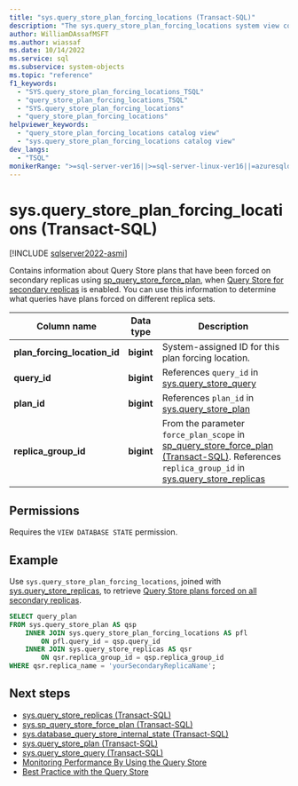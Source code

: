 ```yaml
---
title: "sys.query_store_plan_forcing_locations (Transact-SQL)"
description: "The sys.query_store_plan_forcing_locations system view contains information about where Query Store plans have been forced on secondary replicas."
author: WilliamDAssafMSFT
ms.author: wiassaf
ms.date: 10/14/2022
ms.service: sql
ms.subservice: system-objects
ms.topic: "reference"
f1_keywords:
  - "SYS.query_store_plan_forcing_locations_TSQL"
  - "query_store_plan_forcing_locations_TSQL"
  - "SYS.query_store_plan_forcing_locations"
  - "query_store_plan_forcing_locations"
helpviewer_keywords:
  - "query_store_plan_forcing_locations catalog view"
  - "sys.query_store_plan_forcing_locations catalog view"
dev_langs:
  - "TSQL"
monikerRange: ">=sql-server-ver16||>=sql-server-linux-ver16||=azuresqldb-mi-current"
---
```

# sys.query_store_plan_forcing_locations (Transact-SQL)

[!INCLUDE [sqlserver2022-asmi](../../includes/applies-to-version/sqlserver2022-asmi.md)]

Contains information about Query Store plans that have been forced on secondary replicas using [sp_query_store_force_plan](../system-stored-procedures/sp-query-store-force-plan-transact-sql.md), when [Query Store for secondary replicas](../performance/query-store-for-secondary-replicas.md) is enabled. You can use this information to determine what queries have plans forced on different replica sets.

|Column name|Data type|Description|
|-----------------|---------------|-----------------|
|**plan_forcing_location_id**|**bigint** |System-assigned ID for this plan forcing location. |
|**query_id**|**bigint**|References `query_id` in [sys.query_store_query](../../relational-databases/system-catalog-views/sys-query-store-query-transact-sql.md) | 
|**plan_id** |**bigint**|References `plan_id` in [sys.query_store_plan](../../relational-databases/system-catalog-views/sys-query-store-plan-transact-sql.md) |
|**replica_group_id**  |**bigint** | From the parameter `force_plan_scope` in [sp_query_store_force_plan (Transact-SQL)](../system-stored-procedures/sp-query-store-force-plan-transact-sql.md). References `replica_group_id` in [sys.query_store_replicas](sys-query-store-replicas.md) |

## Permissions

Requires the `VIEW DATABASE STATE` permission.

## Example

Use `sys.query_store_plan_forcing_locations`, joined with [sys.query_store_replicas](sys-query-store-replicas.md), to retrieve [Query Store plans forced on all secondary replicas](../performance/query-store-for-secondary-replicas.md).

```sql
SELECT query_plan 
FROM sys.query_store_plan AS qsp
    INNER JOIN sys.query_store_plan_forcing_locations AS pfl 
        ON pfl.query_id = qsp.query_id 
    INNER JOIN sys.query_store_replicas AS qsr
        ON qsr.replica_group_id = qsp.replica_group_id
WHERE qsr.replica_name = 'yourSecondaryReplicaName';
```

## Next steps 

- [sys.query_store_replicas (Transact-SQL)](sys-query-store-replicas.md)
- [sys.sp_query_store_force_plan (Transact-SQL)](../system-stored-procedures/sp-query-store-force-plan-transact-sql.md)
- [sys.database_query_store_internal_state (Transact-SQL)](sys-database-query-store-internal-state-transact-sql.md)
- [sys.query_store_plan (Transact-SQL)](../../relational-databases/system-catalog-views/sys-query-store-plan-transact-sql.md)
- [sys.query_store_query (Transact-SQL)](../../relational-databases/system-catalog-views/sys-query-store-query-transact-sql.md)
- [Monitoring Performance By Using the Query Store](../../relational-databases/performance/monitoring-performance-by-using-the-query-store.md)
- [Best Practice with the Query Store](../../relational-databases/performance/best-practice-with-the-query-store.md)

